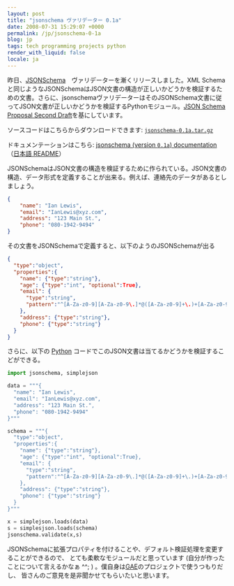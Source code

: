 ```yaml
---
layout: post
title: "jsonschema ヴァリデーター 0.1a"
date: 2008-07-31 15:29:07 +0000
permalink: /jp/jsonschema-0-1a
blog: jp
tags: tech programming projects python
render_with_liquid: false
locale: ja
---
```


昨日、[JSONSchema](http://tinyurl.com/32qd4v)　ヴァリデーターを漸くリリースしました。XML Schemaと同じようなJSONSchemaはJSON文書の構造が正しいかどうかを検証するための文書。さらに、jsonschemaヴァリデーターはそのJSONSchema文書に従ってJSON文書が正しいかどうかを検証するPythonモジュール。[JSON Schema Proposal Second Draft](http://groups.google.com/group/json-schema/web/json-schema-proposal---second-draft)を基にしています。

ソースコードはこちらからダウンロードできます: [`jsonschema-0.1a.tar.gz`](http://jsonschema.googlecode.com/files/jsonschema-0.1a.tar.gz)

ドキュメンテーションはこちら: [jsonschema (version `0.1a`) documentation](http://hg.monologista.jp/json-schema/raw-file/41132f2b2b57/docs/jsonschema.html)（[日本語 README](http://hg.monologista.jp/json-schema/raw-file/41132f2b2b57/README.ja.utf8.txt)）

JSONSchemaはJSON文書の構造を検証するために作られている。JSON文書の構造、データ形式を定義することが出来る。例えば、連絡先のデータがあるとしましょう。

```json
{
    "name": "Ian Lewis",
    "email": "IanLewis@xyz.com",
    "address": "123 Main St.",
    "phone": "080-1942-9494"
}
```

その文書をJSONSchemaで定義すると、以下のようのJSONSchemaが出る

```json
{
  "type":"object",
  "properties":{
    "name": {"type":"string"},
    "age": {"type":"int", "optional":True},
    "email": {
      "type":"string",
      "pattern":"^[A-Za-z0-9][A-Za-z0-9\.]*@([A-Za-z0-9]+\.)+[A-Za-z0-9]+$"
    },
    "address": {"type":"string"},
    "phone": {"type":"string"}
  }
}
```

さらに、以下の [Python](http://www.python.org/) コードでこのJSON文書は当てるかどうかを検証するこどができる。

```python
import jsonschema, simplejson

data = """{
  "name": "Ian Lewis",
  "email": "IanLewis@xyz.com",
  "address": "123 Main St.",
  "phone": "080-1942-9494"
}"""

schema = """{
  "type":"object",
  "properties":{
    "name": {"type":"string"},
    "age": {"type":"int", "optional":True},
    "email": {
      "type":"string",
      "pattern":"^[A-Za-z0-9][A-Za-z0-9\.]*@([A-Za-z0-9]+\.)+[A-Za-z0-9]+$"
    },
    "address": {"type":"string"},
    "phone": {"type":"string"}
  }
}"""

x = simplejson.loads(data)
s = simplesjson.loads(schema)
jsonschema.validate(x,s)
```

JSONSchemaに拡張プロパティを付けることや、デフォルト検証処理を変更することができるので、
とても柔軟なモジュールだと思っています (自分が作ったことについて言えるかなぁ ^^; )
。僕自身は[GAE](http://code.google.com/appengine/)のプロジェクトで使うつもりだし、
皆さんのご意見を是非聞かせてもらいたいと思います。
